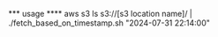 *** usage
**** aws s3 ls s3://[s3 location name]/ | ./fetch_based_on_timestamp.sh "2024-07-31 22:14:00"
